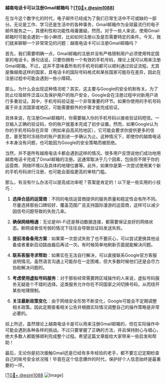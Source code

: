 **越南电话卡可以注册Gmail邮箱吗？[[TG💪+ @esim1088](https://t.me/s/esim1088)]**

在当今这个数字化的时代，电子邮件已经成为了我们日常生活中不可或缺的一部分。无论是工作、学习还是生活中的各种事务，Gmail邮箱作为全球最流行的电子邮件服务之一，其便利性和功能性毋庸置疑。然而，对于一些人来说，使用Gmail邮箱时可能会遇到一些小麻烦，比如如何注册以及是否需要特定的条件。今天，我们就来聊聊一个非常常见的问题：越南电话卡可以注册Gmail邮箱吗？

首先，我们需要明确一点，Gmail邮箱的注册并没有严格限制用户必须使用特定国家的电话卡。换句话说，只要你拥有一个有效的手机号码，理论上就可以用来注册Gmail邮箱。不过，这并不意味着所有的手机号码都可以顺利通过验证流程。尤其是像越南这样的国家，其电话卡的国际号码格式和某些国家可能存在差异，因此在注册过程中可能会遇到一些小障碍。

那么，为什么会出现这种情况呢？其实，这主要与Google的安全机制有关。为了防止垃圾邮件泛滥以及保护用户的账户安全，Google会在注册过程中对新用户进行多重验证。其中，手机号码验证是一个非常重要的环节。如果你使用的手机号码属于非主流国家或地区，可能需要额外的步骤才能完成验证。

具体来说，在注册Gmail邮箱时，你需要输入你的手机号码以接收验证码短信。一旦输入正确的验证码，你的账户就基本完成了初步设置。然而，如果Google认为你的手机号码存在异常（例如来自高风险地区），它可能会要求你提供更多的信息，甚至暂时冻结你的账户直到进一步确认为止。这种情况下，即使你的越南电话卡本身没有问题，也可能因为Google的安全策略而被拒绝。

当然，并不是所有越南电话卡都会遇到这样的情况。很多用户反馈说他们成功地用越南电话卡完成了Gmail邮箱的注册。这通常取决于几个因素，包括但不限于你的运营商、网络环境以及具体的地理位置等。此外，如果你是第一次尝试使用某个新的手机号码进行注册，也可能会面临更高的审核门槛。

那么，有没有什么办法可以提高成功率呢？答案是肯定的！以下是一些实用的小技巧：

1. **选择合适的运营商**：不同的电信运营商提供的服务质量和稳定性会有所不同。尽量选择那些口碑较好、覆盖范围广且支持国际漫游的运营商，这样可以减少因信号问题导致的失败几率。

2. **确保网络畅通**：无论是Wi-Fi还是移动数据连接，都需要保证良好的网络状态。断网或者信号弱的情况下往往会导致验证码发送失败。

3. **提前准备备用方案**：如果第一次尝试失败了也不要灰心，可以尝试更换其他设备或者重新启动路由器后再试一次。有时候简单地刷新页面就能解决问题。

4. **联系客服寻求帮助**：如果实在无法自行解决，可以直接联系Google官方客服说明情况。虽然语言沟通上可能存在一定困难，但大多数时候他们还是会尽力协助解决问题的。

5. **考虑使用虚拟号码服务**：对于那些经常需要跨区域操作的人来说，虚拟号码服务无疑是个不错的选择。这类服务允许你在不同国家之间切换号码，从而绕开某些地理限制。

6. **关注最新政策变化**：由于网络安全形势不断变化，Google可能会不定期调整相关政策。因此定期查看相关公告并根据实际情况调整自己的操作策略是非常必要的。

综上所述，虽然理论上越南电话卡是可以用来注册Gmail邮箱的，但在实际操作中可能会遇到各种各样的挑战。不过只要掌握了正确的方法，并且保持耐心与细心，绝大多数人都能够顺利完成整个过程。希望这篇文章能给大家带来一些启发和帮助！

最后，无论你是初次接触Gmail还是已经有多年经验的老手，都不要忘记定期检查自己的账号安全状况哦！毕竟在这个信息爆炸的时代，保护好个人信息始终是最重要的一环。

[[TG💪+ @esim1088](https://t.me/s/esim1088) ![Image](https://i.postimg.cc/4NQfJmqS/Snipaste-2025-05-13-00-14-12.png)]